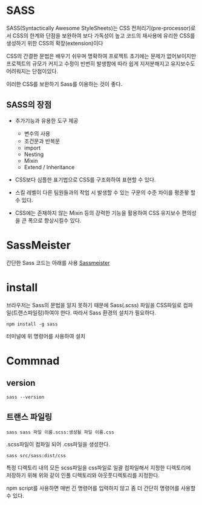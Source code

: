 # SASS
SASS(Syntactically Awesome StyleSheets)는 CSS 전처리기(pre-processor)로서 CSS의 한계와 단점을 보완하여 보다 가독성이 높고 코드의 재사용에 유리한 CSS를 생성하기 위한 CSS의 확장(extension)이다

CSS의 간결한 문법은 배우기 쉬우며 명확하여 프로젝트 초기에는 문제가 없어보이지만 프로젝트의 규모가 커지고 수정이 빈번히 발생함에 따라 쉽게 지저분해지고 유지보수도 어려워지는 단점이있다.

이러한 CSS를 보완하기 Sass를 이용하는 것이 좋다.

## SASS의 장점
- 추가기능과 유용한 도구 제공
    - 변수의 사용
    - 조건문과 반복문
    - import
    - Nesting
    - Mixin
    - Extend / Inheritance

- CSS보다 심플한 표기법으로 CSS를 구조화하여 표현할 수 있다.
- 스킬 레벨이 다른 팀원들과의 작업 시 발생할 수 있는 구문의 수준 차이를 평준홯 할 수 있다.
- CSS에는 존재하지 않는 Mixin 등의 강력한 기능을 활용하여 CSS 유지보수 편의성을 큰 폭으로 향상시킬수 있다.

# SassMeister
간단한 Sass 코드는 아래를 사용
[Sassmeister](https://www.sassmeister.com/)

# install
브라우저는 Sass의 문법을 알지 못하기 때문에 Sass(.scss) 파일을 CSS파일로 컴파일(트랜스파일링)하여야 한다. 따라서 Sass 환경의 설치가 필요하다.
```
npm install -g sass 
```
터미널에 위 명령어를 사용하여 설치

#  Commnad
## version
```
sass --version
```
## 트랜스 파일링
```sass sass 파일 이름.scss:생성될 파일 이름.css```

.scss파일이 컴파일 되어 .css파일을 생성한다.

```sass src/sass:dist/css```

특정 디렉토리 내의 모든 scss파일을 css파일로 일괄 컴파일해서 지정한 디렉토리에 저장하기 위해 위와 같이 인풀 디렉토리와 아웃풋디렉토리를 지정한다.

npm script를 사용하면 매번 긴 명령어를 입력하지 않고 좀 더 간단히 명령어를 사용할 수 있다.
